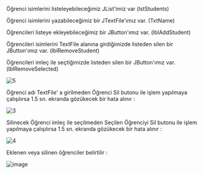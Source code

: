 Öğrenci isimlerini listeleyebileceğimiz JList'imiz var (lstStudents)

Öğrenci isimlerini yazabileceğimiz bir JTextFile'ımız var. (TxtName)

Öğrencileri listeye ekleyebileceğimiz bir JButton'ımız var. (lblAddStudent)

Öğrencileri isimlerini TextFile alanına girdiğimizde listeden silen bir JButton'ımız var. (lblRemoveStudent)

Öğrencileri imleç ile seçtiğimizde listeden silen bir JButton'ımız var. (lblRemoveSelected)

![5](https://user-images.githubusercontent.com/114020260/220412155-59fd1b25-420a-4bb1-86ec-67b825dd7379.PNG)

Öğrenci adı TextFile' a girilmeden Öğrenci Sil butonu ile işlem yapılmaya çalışılırsa 1.5 sn. ekranda gözükecek bir hata alınır : 

![3](https://user-images.githubusercontent.com/114020260/220412251-2ba24b63-e9d4-4184-ac03-22a5c6e18747.PNG)

Silinecek Öğrenci imleç ile seçilmeden Seçilen Öğrenciyi Sil butonu ile işlem yapılmaya çalışılırsa 1.5 sn. ekranda gözükecek bir hata alınır : 

![4](https://user-images.githubusercontent.com/114020260/220412434-fe39cacb-6b51-4b04-a99e-c337d4e30e4c.PNG)

Eklenen veya silinen öğrenciler belirtilir : 

![image](https://user-images.githubusercontent.com/114020260/220413012-9e5d670a-a052-41aa-9f88-2b403a52124a.png)

